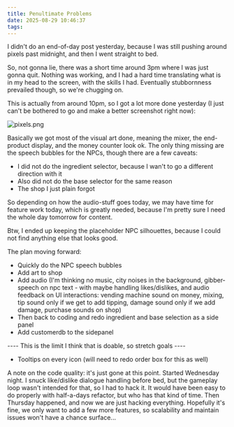 ```yaml
---
title: Penultimate Problems
date: 2025-08-29 10:46:37
tags:
---
```



I didn't do an end-of-day post yesterday, because I was still pushing around pixels past midnight, and then I went straight to bed.

So, not gonna lie, there was a short time around 3pm where I was just gonna quit. Nothing was working, and I had a hard time translating what is in my head to the screen, with the skills I had.
Eventually stubbornness prevailed though, so we're chugging on. 

This is actually from around 10pm, so I got a lot more done yesterday (I just can't be bothered to go and make a better screenshot right now):

![pixels.png](/images/pixels.png)

Basically we got most of the visual art done, meaning the mixer, the end-product display, and the money counter look ok. The only thing missing are the speech bubbles for the NPCs, though there are a few caveats:
- I did not do the ingredient selector, because I wan't to go a different direction with it
- Also did not do the base selector for the same reason
- The shop I just plain forgot

So depending on how the audio-stuff goes today, we may have time for feature work today, which is greatly needed, because I'm pretty sure I need the whole day tomorrow for content.

Btw, I ended up keeping the placeholder NPC silhouettes, because I could not find anything else that looks good.

The plan moving forward:
- Quickly do the NPC speech bubbles
- Add art to shop
- Add audio (I'm thinking no music, city noises in the background, gibber-speech on npc text - with maybe handling likes/dislikes, and audio feedback on UI interactions: vending machine sound on money, mixing, tip sound only if we get to add tipping, damage sound only if we add damage, purchase sounds on shop)
- Then back to coding and redo ingredient and base selection as a side panel
- Add customerdb to the sidepanel

---- This is the limit I think that is doable, so stretch goals ----
- Tooltips on every icon (will need to redo order box for this as well)


A note on the code quality: it's just gone at this point. Started Wednesday night. I snuck like/dislike dialogue handling before bed, but the gameplay loop wasn't intended for that, so I had to hack it. It would have been easy to do properly with half-a-days refactor, but who has that kind of time. Then Thursday happened, and now we are just hacking everything. Hopefully it's fine, we only want to add a few more features, so scalability and maintain issues won't have a chance surface...

